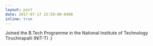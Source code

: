 ```yaml
---
layout: post
date: 2017-07-17 15:59:00-0400
inline: true
---
```


Joined the B.Tech Programme in the National Institute of Technology Tiruchirapalli (NIT-T) :)
